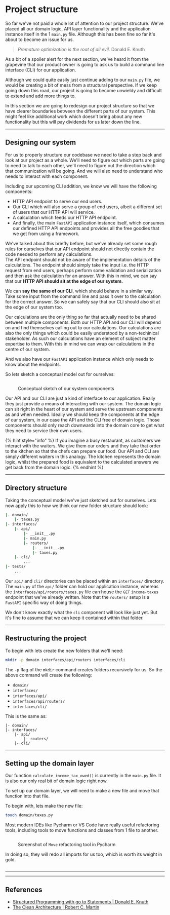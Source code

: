 # Project structure

So far we've not paid a whole lot of attention to our project structure. We've placed all our domain logic, API layer functionality and the application instance itself in the 1 `main.py` file. Although this has been fine so far it's about to become an issue for us.

> _Premature optimization is the root of all evil._ Donald E. Knuth

As a bit of a spoiler alert for the next section, we've heard it from the grapevine that our product owner is going to ask us to build a command line interface (CLI) for our application.

Although we could quite easily just continue adding to our `main.py` file, we would be creating a bit of mess from a structural perspective. If we keep going down this road, our project is going to become unwieldy and difficult to extend and add more things to.

In this section we are going to redesign our project structure so that we have clearer boundaries between the different parts of our system. This might feel like additional work which doesn't bring about any new functionality but this will pay dividends for us later down the line.

***

## Designing our system

For us to properly structure our codebase we need to take a step back and look at our project as a whole. We'll need to figure out which parts are going to need to talk to each other, we'll need to figure out the direction which that communication will be going. And we will also need to understand who needs to interact with each component.

Including our upcoming CLI addition, we know we will have the following components:

* HTTP API endpoint to serve our end users.
* Our CLI which will also serve a group of end users, albeit a different set of users that our HTTP API will service.
* A calculation which feeds our HTTP API endpoint.
* And finally, the main `FastAPI` application instance itself, which consumes our defined HTTP API endpoints and provides all the free goodies that we get from using a framework.

We've talked about this briefly before, but we've already set some rough rules for ourselves that our API endpoint should not directly contain the code needed to perform any calculations.\
The API endpoint should not be aware of the implementation details of the calculations. The endpoint should simply take the input i.e. the HTTP request from end users, perhaps perform some validation and serialization and then ask the calculation for an answer. With this in mind, we can say that our **HTTP API should sit at the edge of our system.**

We can **say the same of our CLI**, which should behave in a similar way. Take some input from the command line and pass it over to the calculation for the correct answer. So we can safely say that our CLI should also sit at the edge of our system too.&#x20;

Our calculations are the only thing so far that actually need to be shared between multiple components. Both our HTTP API and our CLI will depend on and find themselves calling out to our calculations. Our calculations are also the only things which could be easily understood by a non-techinical stakeholder. As such our calculations have an element of subject matter expertise to them. With this in mind we can wrap our calculations in the centre of our system.

And we also have our `FastAPI` application instance which only needs to know about the endpoints.

So lets sketch a conceptual model out for ourselves:

<figure><img src="../.gitbook/assets/Screenshot 2024-04-06 at 13.04.03.png" alt=""><figcaption><p>Conceptual sketch of our system components</p></figcaption></figure>

Our API and our CLI are just a kind of interface to our application. Really they just provide a means of interacting with our system. The domain logic can sit right in the heart of our system and serve the upstream components as and when needed. Ideally we should keep the components at the edge of our system, in our case the API and the CLI free of domain logic. Those components should only reach downwards into the domain core to get what they need to service their own users.

{% hint style="info" %}
If you imagine a busy restaurant, as customers we interact with the waiters. We give them our orders and they take that order to the kitchen so that the chefs can prepare our food. Our API and CLI are simply different waiters in this analogy. The kitchen represents the domain logic, whilst the prepared food is equivalent to the calculated answers we get back from the domain logic.&#x20;
{% endhint %}

***

## Directory structure

Taking the conceptual model we've just sketched out for ourselves. Lets now apply this to how we think our new folder structure should look:

```sh
|- domain/
    |- taxes.py
|- interfaces/
    |- api/
        |- __init__.py
        |- main.py
        |- routers/
            |- __init__.py
            |- taxes.py
    |- cli/
        ...
|- tests/
    ... 
```

Our `api/` and `cli/` directories can be placed within an `interfaces/` directory. The `main.py` of the `api/` folder can hold our application instance, whereas the `interfaces/api/routers/taxes.py` file can house the `GET` `income-taxes` endpoint that we've already written. Note that the `routers/` setup is a `FastAPI` specific way of doing things.

We don't know exactly what the `cli` component will look like just yet. But it's fine to assume that we can keep it contained within that folder.

***

## Restructuring the project

To begin with lets create the new folders that we'll need:

```sh
mkdir -p domain interfaces/api/routers interfaces/cli
```

The `-p` flag of the `mkdir` command creates folders recursively for us. So the above command will create the following:

* `domain/`
* `interfaces/`
* `interfaces/api/`
* `interfaces/api/routers/`
* `interfaces/cli/`

This is the same as:

```
|- domain/
|- interfaces/
    |- api/
        |- routers/
    |- cli/
```

***

## Setting up the domain layer

Our function `calculate_income_tax_owed()` is currently in the `main.py` file. It is also our only real bit of domain logic right now.

To set up our domain layer, we will need to make a new file and move that function into that file.

To begin with, lets make the new file:

```sh
touch domain/taxes.py
```

Most modern IDEs like Pycharm or VS Code have really useful refactoring tools, including tools to move functions and classes from 1 file to another.&#x20;

<figure><img src="../.gitbook/assets/Screenshot 2024-04-08 at 20.55.22.png" alt=""><figcaption><p>Screenshot of <code>Move</code> refactoring tool in Pycharm</p></figcaption></figure>

In doing so, they will redo all imports for us too, which is worth its weight in gold.

<figure><img src="../.gitbook/assets/Screenshot 2024-04-08 at 20.57.40.png" alt=""><figcaption></figcaption></figure>

***



***

## References

* [Structured Programming with go to Statements | Donald E. Knuth](https://dl.acm.org/doi/10.1145/356635.356640)
* [The Clean Architecture | Robert C. Martin](https://blog.cleancoder.com/uncle-bob/2012/08/13/the-clean-architecture.html)
